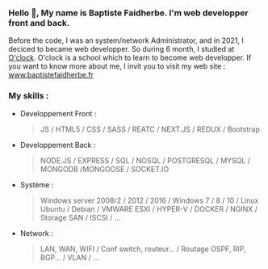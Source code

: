 ### Hello 👋, My name is Baptiste Faidherbe. I'm web developper front and back. 
Before the code, I was an system/network Administrator, and in 2021, I deciced to became web developper. So during 6 month, I studied at [O'clock](https://oclock.io/). O'clock is a school which to learn to become web developper. If you want to know more about me, I invit you to visit my web site : www.baptistefaidherbe.fr


### My skills : 

- Developpement Front : 
    > JS /
    > HTML5 / CSS / SASS /
    > REATC / NEXT.JS / REDUX /
    > Bootstrap

- Developpement Back : 
    > NODE.JS / EXPRESS /
    > SQL / NOSQL /
    > POSTGRESQL / MYSQL /
    > MONGODB /MONGOOSE /
    > SOCKET.IO
  
- Système : 
    > Windows server 2008r2 / 2012 / 2016 /
    > Windows 7 / 8 / 10 /
    > Linux Ubuntu / Debian /
    > VMWARE ESXI / HYPER-V /
    > DOCKER /
    > NGINX /
    > Storage SAN / ISCSI /
    > ...

- Network : 
    > LAN, WAN, WIFI /
    > Conf switch, routeur... /
    > Routage OSPF, RIP, BGP... /
    > VLAN /
    > ...
